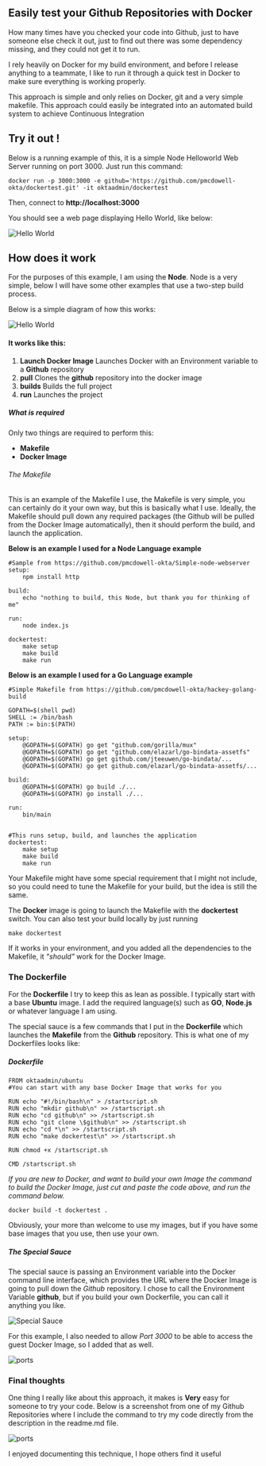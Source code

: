 ## Easily test your Github Repositories with Docker

How many times have you checked your code into Github, just to have someone else check it out, just to find out there was some dependency missing, and they could not get it to run.

I rely heavily on Docker for my build environment, and before I release anything to a teammate, I like to run it through a quick test in Docker to make sure everything is working properly.

This approach is simple and only relies on Docker, git and a very simple makefile. This approach could easily be integrated into an automated build system to achieve Continuous Integration

## Try it out !

Below is a running example of this, it is a simple Node Helloworld Web Server running on port
3000. Just run this command:

`docker run -p 3000:3000 -e github='https://github.com/pmcdowell-okta/dockertest.git' -it oktaadmin/dockertest`

Then, connect to **http://localhost:3000**

You should see a web page displaying Hello World, like below:

![Hello World](images/helloworld.png)

## How does it work

For the purposes of this example, I am using the **Node**. Node is a very simple, below I will
have some other examples that use a two-step build process.

Below is a simple diagram of how this works:

![Hello World](images/flow.png)


#### It works like this:

1. **Launch Docker Image**   Launches Docker with an Environment variable to a **Github** repository
2. **pull**   Clones the **github** repository into the docker image
3. **builds**   Builds the full project
4. **run**    Launches the project   

##### What is required

Only two things are required to perform this:

* **Makefile**
* **Docker Image**

###### The Makefile

This is an example of the Makefile I use, the Makefile is very simple, you can certainly do
it your own way, but this is basically what I use. Ideally, the Makefile should pull down
any required packages (the Github will be pulled from the Docker Image automatically), then
it should perform the build, and launch the application. 

**Below is an example I used for a Node Language example**

``` 
#Sample from https://github.com/pmcdowell-okta/Simple-node-webserver
setup:
    npm install http

build:
    echo "nothing to build, this Node, but thank you for thinking of me"

run:
    node index.js

dockertest:
    make setup
    make build
    make run
```

**Below is an example I used for a Go Language example**

``` 
#Simple Makefile from https://github.com/pmcdowell-okta/hackey-golang-build

GOPATH=$(shell pwd)
SHELL := /bin/bash
PATH := bin:$(PATH)

setup:
    @GOPATH=$(GOPATH) go get "github.com/gorilla/mux"
    @GOPATH=$(GOPATH) go get "github.com/elazarl/go-bindata-assetfs"
    @GOPATH=$(GOPATH) go get github.com/jteeuwen/go-bindata/...
    @GOPATH=$(GOPATH) go get github.com/elazarl/go-bindata-assetfs/...
    
build: 
    @GOPATH=$(GOPATH) go build ./...
    @GOPATH=$(GOPATH) go install ./...

run: 
    bin/main


#This runs setup, build, and launches the application
dockertest:
    make setup
    make build
    make run

```

Your Makefile might have some special requirement that I might not include,
so you could need to tune the Makefile for your build, but the idea is still
the same.

The **Docker** image is going to launch the Makefile with the **dockertest**
switch. You can also test your build locally by just running

`make dockertest`

If it works in your environment, and you added all the dependencies to the
Makefile, it *"should"* work for the Docker Image.

### The Dockerfile

For the **Dockerfile** I try to keep this as lean as possible. I typically start with a base **Ubuntu** image. I add the required language(s) such as **GO**, **Node.js** or whatever language I am using.

The special sauce is a few commands that I put in the **Dockerfile** which launches the **Makefile**
from the **Github** repository. This is what one of my Dockerfiles looks like:

##### Dockerfile

```
FROM oktaadmin/ubuntu 
#You can start with any base Docker Image that works for you

RUN echo "#!/bin/bash\n" > /startscript.sh
RUN echo "mkdir github\n" >> /startscript.sh
RUN echo "cd github\n" >> /startscript.sh
RUN echo "git clone \$github\n" >> /startscript.sh
RUN echo "cd *\n" >> /startscript.sh
RUN echo "make dockertest\n" >> /startscript.sh

RUN chmod +x /startscript.sh

CMD /startscript.sh
```

*If you are new to Docker, and want to build your own Image the command to build the Docker 
Image, just cut and paste the code above, and run the command below.*

`docker build -t dockertest .`

Obviously, your more than welcome to use my images, but if you have some base
images that you use, then use your own.

##### The Special Sauce

The special sauce is passing an Environment variable into the Docker command line interface,
which provides the URL where the Docker Image is going to pull down the *Github* repository.
I chose to call the Environment Variable **github**, but if you build your
own Dockerfile, you can call it anything you like.

![Special Sauce](images/specialsauce.png)

For this example, I also needed to allow *Port 3000* to be able to access the guest
Docker Image, so I added that as well.


![ports](images/port.png)

### Final thoughts

One thing I really like about this approach, it makes is **Very** easy for
someone to try your code. Below is a screenshot from one of my Github
Repositories where I include the command to try my code directly from
the description in the readme.md file.

![ports](images/screenshot.png)

I enjoyed documenting this technique, I hope others find it useful

